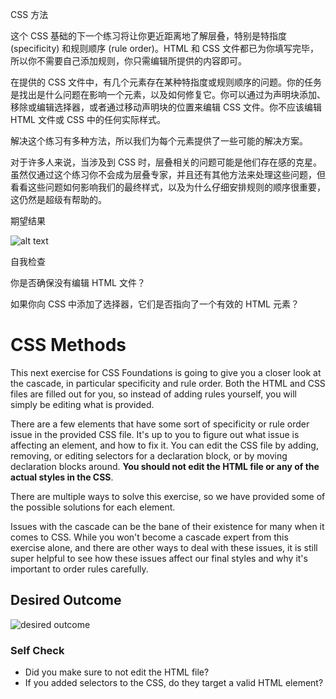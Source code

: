 CSS 方法

这个 CSS 基础的下一个练习将让你更近距离地了解层叠，特别是特指度 (specificity) 和规则顺序 (rule order)。HTML 和 CSS 文件都已为你填写完毕，所以你不需要自己添加规则，你只需编辑所提供的内容即可。

在提供的 CSS 文件中，有几个元素存在某种特指度或规则顺序的问题。你的任务是找出是什么问题在影响一个元素，以及如何修复它。你可以通过为声明块添加、移除或编辑选择器，或者通过移动声明块的位置来编辑 CSS 文件。你不应该编辑 HTML 文件或 CSS 中的任何实际样式。

解决这个练习有多种方法，所以我们为每个元素提供了一些可能的解决方案。

对于许多人来说，当涉及到 CSS 时，层叠相关的问题可能是他们存在感的克星。虽然仅通过这个练习你不会成为层叠专家，并且还有其他方法来处理这些问题，但看看这些问题如何影响我们的最终样式，以及为什么仔细安排规则的顺序很重要，这仍然是超级有帮助的。

期望结果

![alt text](./desired-outcome.png)

自我检查

你是否确保没有编辑 HTML 文件？

如果你向 CSS 中添加了选择器，它们是否指向了一个有效的 HTML 元素？


# CSS Methods

This next exercise for CSS Foundations is going to give you a closer look at the cascade, in particular specificity and rule order. Both the HTML and CSS files are filled out for you, so instead of adding rules yourself, you will simply be editing what is provided.

There are a few elements that have some sort of specificity or rule order issue in the provided CSS file. It's up to you to figure out what issue is affecting an element, and how to fix it. You can edit the CSS file by adding, removing, or editing selectors for a declaration block, or by moving declaration blocks around. **You should not edit the HTML file or any of the actual styles in the CSS**.

There are multiple ways to solve this exercise, so we have provided some of the possible solutions for each element.

Issues with the cascade can be the bane of their existence for many when it comes to CSS. While you won't become a cascade expert from this exercise alone, and there are other ways to deal with these issues, it is still super helpful to see how these issues affect our final styles and why it's important to order rules carefully.

## Desired Outcome

![desired outcome](./desired-outcome.png)

### Self Check

- Did you make sure to not edit the HTML file?
- If you added selectors to the CSS, do they target a valid HTML element?
